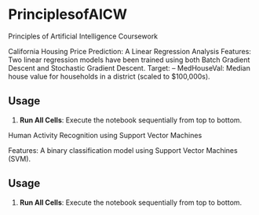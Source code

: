 # PrinciplesofAICW
Principles of Artificial Intelligence Coursework

California Housing Price Prediction: A Linear Regression Analysis
Features: Two linear regression models have been trained using both Batch Gradient Descent and Stochastic Gradient Descent.
Target:
– MedHouseVal: Median house value for households in a district (scaled to $100,000s).

## Usage
1. **Run All Cells**: Execute the notebook sequentially from top to bottom.

Human Activity Recognition using Support Vector Machines

Features: A binary classification model using Support Vector Machines (SVM).

## Usage
1. **Run All Cells**: Execute the notebook sequentially from top to bottom.
